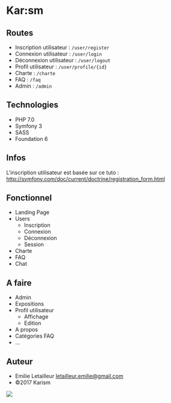 # Kar:sm

## Routes
* Inscription utilisateur : `/user/register`
* Connexion utilisateur : `/user/login`
* Déconnexion utilisateur : `/user/logout`
* Profil utilisateur : `/user/profile/{id}`
* Charte : `/charte`
* FAQ : `/faq`
* Admin : `/admin`

## Technologies
* PHP 7.0
* Symfony 3
* SASS
* Foundation 6

## Infos
L'inscription utilisateur est basée sur ce tuto : http://symfony.com/doc/current/doctrine/registration_form.html  

## Fonctionnel
* Landing Page
* Users
    * Inscription
    * Connexion
    * Déconnexion
    * Session
* Charte
* FAQ
* Chat

## A faire
* Admin
* Expositions
* Profil utilisateur
    * Affichage
    * Edition
* A propos
* Catégories FAQ
* ...

## Auteur
* Emilie Letailleur <letailleur.emilie@gmail.com>  
* ©2017 Karism 




<img src="img/charte.png?raw=true" />
  

